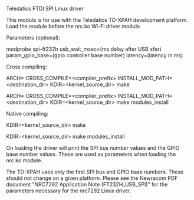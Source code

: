 Teledatics FTDI SPI Linux driver

This module is for use with the Teledatics TD-XPAH development platform. Load the module before the nrc.ko Wi-Fi driver module.

Parameters (optional):

modprobe spi-ft232h usb_wait_msec=(ms delay after USB xfer) param_gpio_base=(gpio controller base number) latency=(latency in ms)

Cross compiling:

ARCH=<architecture> CROSS_COMPILE=<compiler_prefix> INSTALL_MOD_PATH=<destination_dir> KDIR=<kernel_source_dir> make

ARCH=<architecture> CROSS_COMPILE=<compiler_prefix> INSTALL_MOD_PATH=<destination_dir> KDIR=<kernel_source_dir> make modules_install

Native compiling:

KDIR=<kernel_source_dir> make

KDIR=<kernel_source_dir> make modules_install

On loading the driver will print the SPI bus number values and the GPIO base number values. These are used as parameters when loading the nrc.ko module.

The TD-XPAH uses only the first SPI bus and GPIO base numbers. These should not change on a given platform. Please see the Newracom PDF document "NRC7292 Application Note (FT232H_USB_SPI)" for the
parameters necessary for the nrc7292 Linux driver.
